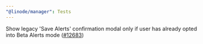 ```yaml
---
"@linode/manager": Tests
---
```


Show legacy 'Save Alerts' confirmation modal only if user has already opted into Beta Alerts mode ([#12683](https://github.com/linode/manager/pull/12683))
